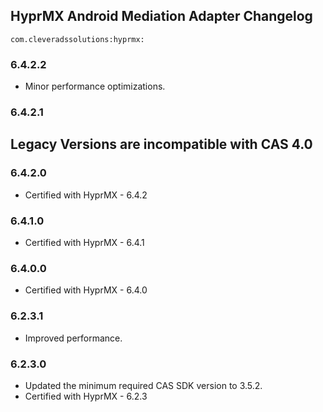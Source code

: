 ## HyprMX Android Mediation Adapter Changelog
`com.cleveradssolutions:hyprmx:`  

### 6.4.2.2
- Minor performance optimizations.

### 6.4.2.1

## Legacy Versions are incompatible with CAS 4.0

### 6.4.2.0
- Certified with HyprMX - 6.4.2

### 6.4.1.0
- Certified with HyprMX - 6.4.1

### 6.4.0.0
- Certified with HyprMX - 6.4.0

### 6.2.3.1
- Improved performance.

### 6.2.3.0
- Updated the minimum required CAS SDK version to 3.5.2.
- Certified with HyprMX - 6.2.3